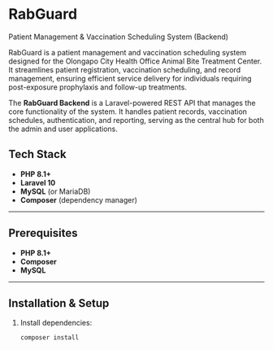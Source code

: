# RabGuard  
Patient Management & Vaccination Scheduling System (Backend)  

RabGuard is a patient management and vaccination scheduling system designed for the Olongapo City Health Office Animal Bite Treatment Center. It streamlines patient registration, vaccination scheduling, and record management, ensuring efficient service delivery for individuals requiring post-exposure prophylaxis and follow-up treatments.  

The **RabGuard Backend** is a Laravel-powered REST API that manages the core functionality of the system. It handles patient records, vaccination schedules, authentication, and reporting, serving as the central hub for both the admin and user applications.  

## Tech Stack  
- **PHP 8.1+**  
- **Laravel 10**  
- **MySQL** (or MariaDB)  
- **Composer** (dependency manager)  

---

## Prerequisites  
- **PHP 8.1+**  
- **Composer**  
- **MySQL**  

---

## Installation & Setup  

1. Install dependencies:  
   ```bash
   composer install
